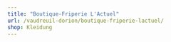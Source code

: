 ```yaml
---
title: "Boutique-Friperie L'Actuel"
url: /vaudreuil-dorion/boutique-friperie-lactuel/
shop: Kleidung
---
```

